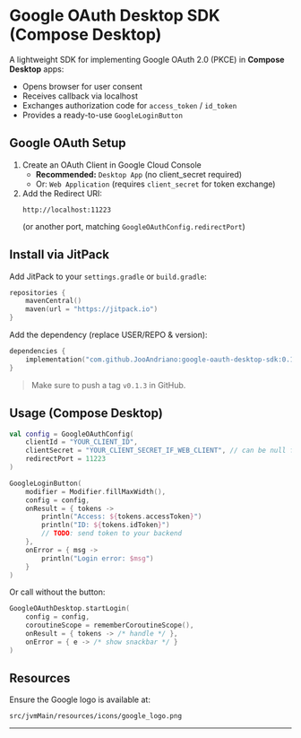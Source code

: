 # Google OAuth Desktop SDK (Compose Desktop)

A lightweight SDK for implementing Google OAuth 2.0 (PKCE) in **Compose Desktop** apps:
- Opens browser for user consent
- Receives callback via localhost
- Exchanges authorization code for `access_token` / `id_token`
- Provides a ready-to-use `GoogleLoginButton`

## Google OAuth Setup

1. Create an OAuth Client in Google Cloud Console
    - **Recommended:** `Desktop App` (no client_secret required)
    - Or: `Web Application` (requires `client_secret` for token exchange)
2. Add the Redirect URI:
   ```
   http://localhost:11223
   ```
   (or another port, matching `GoogleOAuthConfig.redirectPort`)

## Install via JitPack

Add JitPack to your `settings.gradle` or `build.gradle`:

```kotlin
repositories {
    mavenCentral()
    maven(url = "https://jitpack.io")
}
```

Add the dependency (replace USER/REPO & version):

```kotlin
dependencies {
    implementation("com.github.JooAndriano:google-oauth-desktop-sdk:0.1.3")
}
```

> Make sure to push a tag `v0.1.3` in GitHub.

## Usage (Compose Desktop)

```kotlin
val config = GoogleOAuthConfig(
    clientId = "YOUR_CLIENT_ID",
    clientSecret = "YOUR_CLIENT_SECRET_IF_WEB_CLIENT", // can be null for Desktop Client
    redirectPort = 11223
)

GoogleLoginButton(
    modifier = Modifier.fillMaxWidth(),
    config = config,
    onResult = { tokens ->
        println("Access: ${tokens.accessToken}")
        println("ID: ${tokens.idToken}")
        // TODO: send token to your backend
    },
    onError = { msg ->
        println("Login error: $msg")
    }
)
```

Or call without the button:

```kotlin
GoogleOAuthDesktop.startLogin(
    config = config,
    coroutineScope = rememberCoroutineScope(),
    onResult = { tokens -> /* handle */ },
    onError = { e -> /* show snackbar */ }
)
```

## Resources
Ensure the Google logo is available at:
```
src/jvmMain/resources/icons/google_logo.png
```

---
